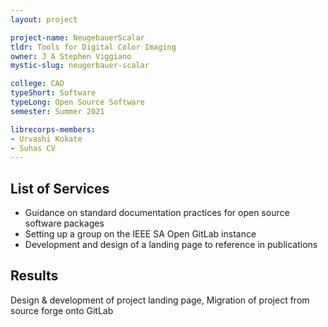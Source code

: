 ```yaml
---
layout: project

project-name: NeugebauerScalar
tldr: Tools for Digital Color Imaging
owner: J A Stephen Viggiano
mystic-slug: neugerbauer-scalar

college: CAD
typeShort: Software
typeLong: Open Source Software
semester: Summer 2021

librecorps-members:
- Urvashi Kokate
- Suhas CV
---
```


## List of Services
- Guidance on standard documentation practices for open source software packages
- Setting up a group on the IEEE SA Open GitLab instance
- Development and design of a landing page to reference in publications

## Results

Design & development of project landing page, Migration of project from source forge onto GitLab
